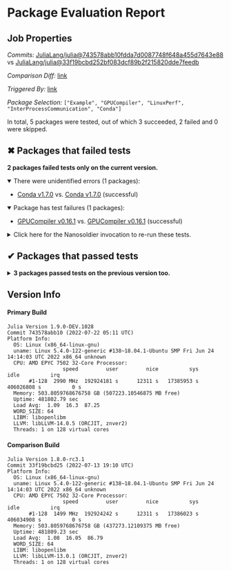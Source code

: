 # Package Evaluation Report

## Job Properties

*Commits:* [JuliaLang/julia@743578abb10fdda7d0087748f648a455d7643e88](https://github.com/JuliaLang/julia/commit/743578abb10fdda7d0087748f648a455d7643e88) vs [JuliaLang/julia@33f19bcbd252bf083dcf89b2f215820dde7feedb](https://github.com/JuliaLang/julia/commit/33f19bcbd252bf083dcf89b2f215820dde7feedb)

*Comparison Diff:* [link](https://github.com/JuliaLang/julia/compare/33f19bcbd252bf083dcf89b2f215820dde7feedb..743578abb10fdda7d0087748f648a455d7643e88)

*Triggered By:* [link](https://github.com/JuliaLang/julia/commit/743578abb10fdda7d0087748f648a455d7643e88#commitcomment-79143793)

*Package Selection:* `["Example", "GPUCompiler", "LinuxPerf", "InterProcessCommunication", "Conda"]`

In total, 5 packages were tested, out of which 3 succeeded, 2 failed and 0 were skipped.


## ✖ Packages that failed tests

**2 packages failed tests only on the current version.**

<details open><summary>There were unidentified errors (1 packages):</summary>
<p>


- [Conda v1.7.0](https://s3.amazonaws.com/julialang-reports/nanosoldier/pkgeval/by_hash/743578a_vs_33f19bc/Conda.primary.log) vs. [Conda v1.7.0](https://s3.amazonaws.com/julialang-reports/nanosoldier/pkgeval/by_hash/743578a_vs_33f19bc/Conda.against.log) (successful)

</p>
</details>

<details open><summary>Package has test failures (1 packages):</summary>
<p>


- [GPUCompiler v0.16.1](https://s3.amazonaws.com/julialang-reports/nanosoldier/pkgeval/by_hash/743578a_vs_33f19bc/GPUCompiler.primary.log) vs. [GPUCompiler v0.16.1](https://s3.amazonaws.com/julialang-reports/nanosoldier/pkgeval/by_hash/743578a_vs_33f19bc/GPUCompiler.against.log) (successful)

</p>
</details>

<details><summary>Click here for the Nanosoldier invocation to re-run these tests.</summary>
<p>

```
@nanosoldier `runtests(["Conda", "GPUCompiler"], vs = ":release-1.8")`
```

</p>
</details>



## ✔ Packages that passed tests

<details><summary><strong>3 packages passed tests on the previous version too.</strong></summary>
<p>

- [Example v0.5.3](https://s3.amazonaws.com/julialang-reports/nanosoldier/pkgeval/by_hash/743578a_vs_33f19bc/Example.primary.log)
- [InterProcessCommunication v0.1.1](https://s3.amazonaws.com/julialang-reports/nanosoldier/pkgeval/by_hash/743578a_vs_33f19bc/InterProcessCommunication.primary.log)
- [LinuxPerf v0.3.3](https://s3.amazonaws.com/julialang-reports/nanosoldier/pkgeval/by_hash/743578a_vs_33f19bc/LinuxPerf.primary.log)

</p>
</details>


## Version Info

#### Primary Build

```
Julia Version 1.9.0-DEV.1028
Commit 743578abb10 (2022-07-22 05:11 UTC)
Platform Info:
  OS: Linux (x86_64-linux-gnu)
  uname: Linux 5.4.0-122-generic #138~18.04.1-Ubuntu SMP Fri Jun 24 14:14:03 UTC 2022 x86_64 unknown
  CPU: AMD EPYC 7502 32-Core Processor: 
                  speed         user         nice          sys         idle          irq
       #1-128  2990 MHz  192924181 s      12311 s   17385953 s  406026808 s          0 s
  Memory: 503.8059768676758 GB (507223.10546875 MB free)
  Uptime: 481802.79 sec
  Load Avg:  1.09  16.3  87.25
  WORD_SIZE: 64
  LIBM: libopenlibm
  LLVM: libLLVM-14.0.5 (ORCJIT, znver2)
  Threads: 1 on 128 virtual cores

```

#### Comparison Build

```
Julia Version 1.8.0-rc3.1
Commit 33f19bcbd25 (2022-07-13 19:10 UTC)
Platform Info:
  OS: Linux (x86_64-linux-gnu)
  uname: Linux 5.4.0-122-generic #138~18.04.1-Ubuntu SMP Fri Jun 24 14:14:03 UTC 2022 x86_64 unknown
  CPU: AMD EPYC 7502 32-Core Processor: 
                  speed         user         nice          sys         idle          irq
       #1-128  1499 MHz  192924242 s      12311 s   17386023 s  406034908 s          0 s
  Memory: 503.8059768676758 GB (437273.12109375 MB free)
  Uptime: 481809.23 sec
  Load Avg:  1.08  16.05  86.79
  WORD_SIZE: 64
  LIBM: libopenlibm
  LLVM: libLLVM-13.0.1 (ORCJIT, znver2)
  Threads: 1 on 128 virtual cores

```
<!-- Generated on 2022-07-22T05:26:51.576 -->
